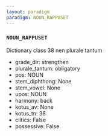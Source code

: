 ```yaml
---
layout: paradigm
paradigm: NOUN_RAPPUSET
---
```

### ` NOUN_RAPPUSET `

Dictionary class 38 nen plurale tantum
* grade_dir: strengthen
* plurale_tantum: obligatory
* pos: NOUN
* stem_diphthong: None
* stem_vowel: None
* upos: NOUN
* harmony: back
* kotus_av: None
* kotus_tn: 38
* clitics: False
* possessive: False
